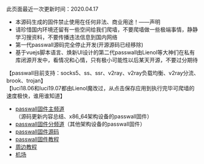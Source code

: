 此页面最近一次更新时间：2020.04.17       

* 本源码生成的固件禁止使用在任何非法、商业用途！——声明                     
* 请珍惜国内环境还留有一些空间给我们爬墙，不要爬墙做一些极端事情，静静学习搜资料，不要传播违法信息到国内网络       
* 第一代passwall源码完全停止开发(开源源码已经移除)
* 基于vuejs脚本语言、焕新UI设计的第二代passwall由Lienol等大神们在私有库闭源开发中，看情况和心情，只有极小可能性以后某天开源，不要过分期待                      

【passwall目前支持：socks5、ss、ssr、v2ray、v2ray负载均衡、v2ray分流、brook、trojan】               
【luci18.06和luci19.07都由Lienol魔改过，从点击保存应用到执行完毕可爬墙的速度极快，谁用谁知道】                             
* [passwall固件主频道](https://t.me/ledewrt)（源码更新内容总结、x86_64架构设备的passwall固件）               
* [passwall固件分频道](./sub.md)（其他架构设备的passwall固件）              
* [passwall固件源码](./code.md)            
* [passwall固件教程](./tips.md)                            
* [周边教程](./others.md)                   
* [机场](./air.md)               

    
        
        
